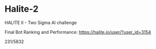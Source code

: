 # Halite-2
HALITE II - Two Sigma AI challenge

Final Bot Ranking and Performance: https://halite.io/user/?user_id=3154

231/5832
